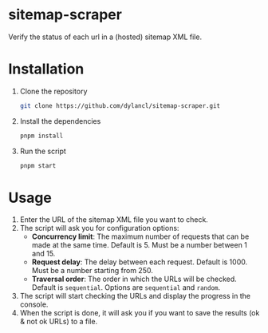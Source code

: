 # sitemap-scraper

Verify the status of each url in a (hosted) sitemap XML file.

# Installation

1. Clone the repository

   ```bash
   git clone https://github.com/dylancl/sitemap-scraper.git
   ```

2. Install the dependencies

   ```bash
   pnpm install
   ```

3. Run the script

   ```bash
   pnpm start
   ```

# Usage

1. Enter the URL of the sitemap XML file you want to check.
2. The script will ask you for configuration options:
   - **Concurrency limit**: The maximum number of requests that can be made at the same time. Default is 5. Must be a number between 1 and 15.
   - **Request delay**: The delay between each request. Default is 1000. Must be a number starting from 250.
   - **Traversal order**: The order in which the URLs will be checked. Default is `sequential`. Options are `sequential` and `random`.
3. The script will start checking the URLs and display the progress in the console.
4. When the script is done, it will ask you if you want to save the results (ok & not ok URLs) to a file.

